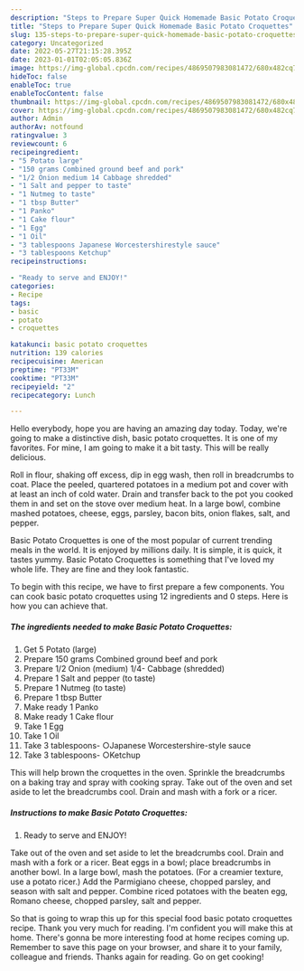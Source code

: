 ```yaml
---
description: "Steps to Prepare Super Quick Homemade Basic Potato Croquettes"
title: "Steps to Prepare Super Quick Homemade Basic Potato Croquettes"
slug: 135-steps-to-prepare-super-quick-homemade-basic-potato-croquettes
category: Uncategorized
date: 2022-05-27T21:15:28.395Z
date: 2023-01-01T02:05:05.836Z
image: https://img-global.cpcdn.com/recipes/4869507983081472/680x482cq70/basic-potato-croquettes-recipe-main-photo.jpg
hideToc: false
enableToc: true
enableTocContent: false
thumbnail: https://img-global.cpcdn.com/recipes/4869507983081472/680x482cq70/basic-potato-croquettes-recipe-main-photo.jpg
cover: https://img-global.cpcdn.com/recipes/4869507983081472/680x482cq70/basic-potato-croquettes-recipe-main-photo.jpg
author: Admin
authorAv: notfound
ratingvalue: 3
reviewcount: 6
recipeingredient:
- "5 Potato large"
- "150 grams Combined ground beef and pork"
- "1/2 Onion medium 14 Cabbage shredded"
- "1 Salt and pepper to taste"
- "1 Nutmeg to taste"
- "1 tbsp Butter"
- "1 Panko"
- "1 Cake flour"
- "1 Egg"
- "1 Oil"
- "3 tablespoons Japanese Worcestershirestyle sauce"
- "3 tablespoons Ketchup"
recipeinstructions:

- "Ready to serve and ENJOY!"
categories:
- Recipe
tags:
- basic
- potato
- croquettes

katakunci: basic potato croquettes 
nutrition: 139 calories
recipecuisine: American
preptime: "PT33M"
cooktime: "PT33M"
recipeyield: "2"
recipecategory: Lunch

---
```



Hello everybody, hope you are having an amazing day today. Today, we're going to make a distinctive dish, basic potato croquettes. It is one of my favorites. For mine, I am going to make it a bit tasty. This will be really delicious.

Roll in flour, shaking off excess, dip in egg wash, then roll in breadcrumbs to coat. Place the peeled, quartered potatoes in a medium pot and cover with at least an inch of cold water. Drain and transfer back to the pot you cooked them in and set on the stove over medium heat. In a large bowl, combine mashed potatoes, cheese, eggs, parsley, bacon bits, onion flakes, salt, and pepper.

Basic Potato Croquettes is one of the most popular of current trending meals in the world. It is enjoyed by millions daily. It is simple, it is quick, it tastes yummy. Basic Potato Croquettes is something that I've loved my whole life. They are fine and they look fantastic.


To begin with this recipe, we have to first prepare a few components. You can cook basic potato croquettes using 12 ingredients and 0 steps. Here is how you can achieve that.

<!--inarticleads1-->

##### The ingredients needed to make Basic Potato Croquettes:

1. Get 5 Potato (large)
1. Prepare 150 grams Combined ground beef and pork
1. Prepare 1/2 Onion (medium) 1/4- Cabbage (shredded)
1. Prepare 1 Salt and pepper (to taste)
1. Prepare 1 Nutmeg (to taste)
1. Prepare 1 tbsp Butter
1. Make ready 1 Panko
1. Make ready 1 Cake flour
1. Take 1 Egg
1. Take 1 Oil
1. Take 3 tablespoons- ○Japanese Worcestershire-style sauce
1. Take 3 tablespoons- ○Ketchup


This will help brown the croquettes in the oven. Sprinkle the breadcrumbs on a baking tray and spray with cooking spray. Take out of the oven and set aside to let the breadcrumbs cool. Drain and mash with a fork or a ricer. 

<!--inarticleads2-->

##### Instructions to make Basic Potato Croquettes:


1. Ready to serve and ENJOY!

Take out of the oven and set aside to let the breadcrumbs cool. Drain and mash with a fork or a ricer. Beat eggs in a bowl; place breadcrumbs in another bowl. In a large bowl, mash the potatoes. (For a creamier texture, use a potato ricer.) Add the Parmigiano cheese, chopped parsley, and season with salt and pepper. Combine riced potatoes with the beaten egg, Romano cheese, chopped parsley, salt and pepper. 

So that is going to wrap this up for this special food basic potato croquettes recipe. Thank you very much for reading. I'm confident you will make this at home. There's gonna be more interesting food at home recipes coming up. Remember to save this page on your browser, and share it to your family, colleague and friends. Thanks again for reading. Go on get cooking!
